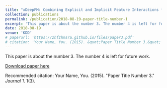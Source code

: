 ```yaml
---
title: "xDeepFM: Combining Explicit and Implicit Feature Interactions for Recommender Systems"
collection: publications
permalink: /publication/2018-08-19-paper-title-number-1
excerpt: 'This paper is about the number 3. The number 4 is left for future work.'
date: 2018-08-19
venue: 'KDD'
# paperurl: 'https://zhfzhmsra.github.io/files/paper3.pdf'
# citation: 'Your Name, You. (2015). &quot;Paper Title Number 3.&quot; <i>Journal 1</i>. 1(3).'
---
```

This paper is about the number 3. The number 4 is left for future work.

[Download paper here](http://academicpages.github.io/files/paper3.pdf)

Recommended citation: Your Name, You. (2015). "Paper Title Number 3." <i>Journal 1</i>. 1(3).